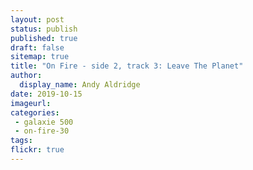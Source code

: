 ```yaml
---
layout: post
status: publish
published: true
draft: false
sitemap: true
title: "On Fire - side 2, track 3: Leave The Planet"
author:
  display_name: Andy Aldridge
date: 2019-10-15
imageurl: 
categories:
 - galaxie 500
 - on-fire-30
tags:
flickr: true
---
```

